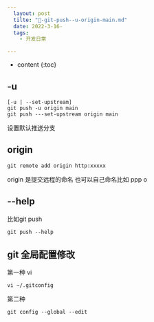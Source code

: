 ```yaml
---
  layout: post
  tilte: "🥛-git-push--u-origin-main.md"
  date: 2022-3-16-
  tags: 
    - 开发日常

---
```



* content
{:toc}


## -u
```
[-u | --set-upstream]
git push -u origin main 
git push ---set-upstream origin main
```
设置默认推送分支

## origin
```
git remote add origin http:xxxxx
```
origin 是提交远程的命名 也可以自己命名比如 ppp o

## --help
比如git push
```
git push --help
```

## git  全局配置修改
第一种 vi
```
vi ~/.gitconfig
```
第二种

```
git config --global --edit
```
